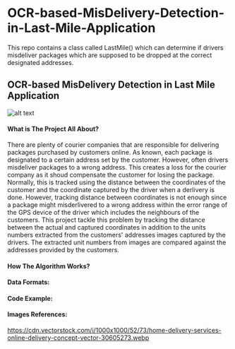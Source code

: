 # OCR-based-MisDelivery-Detection-in-Last-Mile-Application
This repo contains a class called LastMile() which can determine if drivers misdeliver packages which are supposed to be dropped at the correct designated addresses.

## OCR-based MisDelivery Detection in Last Mile Application

![alt text](https://github.com/yahya-bader-khawam/OCR-based-Misdelivery-Detection-in-Last-Mile-Application/blob/main/del1.png?raw=true)


#### What is The Project All About?

There are plenty of courier companies that are responsible for delivering packages purchased by customers online. As known, each package is designated to a certain address set by the customer. However, often drivers misdeliver packages to a wrong address. This creates a loss for the courier company as it shoud compensate the customer for losing the package. Normally, this is tracked using the distance between the coordinates of the customer and the coordinate captured by the driver when a derlivery is done. However, tracking distance between coordinates is not enough since a package might misderlivered to a wrong address within the error range of the GPS device of the driver which includes the neighbours of the customers. This project tackle this problem by tracking the distance between the actual and captured coordinates in addition to the units numbers extracted from the customers' addresses images captured by the drivers. The extracted unit numbers from images are compared against the addresses provided by the customers. 

#### How The Algorithm Works?

#### Data Formats:


#### Code Example:



#### Images References:
https://cdn.vectorstock.com/i/1000x1000/52/73/home-delivery-services-online-delivery-concept-vector-30605273.webp
